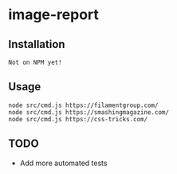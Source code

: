 # image-report

## Installation

```
Not on NPM yet!
```

## Usage

```
node src/cmd.js https://filamentgroup.com/
node src/cmd.js https://smashingmagazine.com/
node src/cmd.js https://css-tricks.com/
```

## TODO

* Add more automated tests